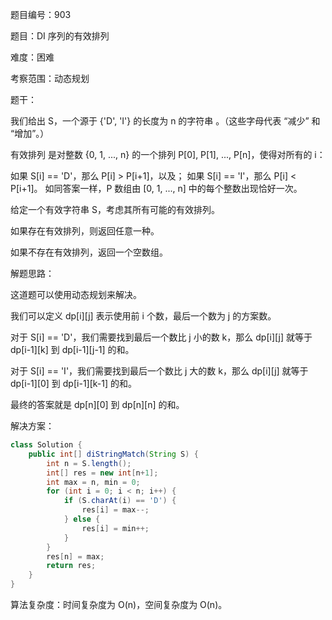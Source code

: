 题目编号：903

题目：DI 序列的有效排列

难度：困难

考察范围：动态规划

题干：

我们给出 S，一个源于 {'D', 'I'} 的长度为 n 的字符串 。（这些字母代表 “减少” 和 “增加”。）

有效排列 是对整数 {0, 1, ..., n} 的一个排列 P[0], P[1], ..., P[n]，使得对所有的 i：

如果 S[i] == 'D'，那么 P[i] > P[i+1]，以及；
如果 S[i] == 'I'，那么 P[i] < P[i+1]。
如同答案一样，P 数组由 [0, 1, ..., n] 中的每个整数出现恰好一次。


给定一个有效字符串 S，考虑其所有可能的有效排列。

如果存在有效排列，则返回任意一种。

如果不存在有效排列，返回一个空数组。

解题思路：

这道题可以使用动态规划来解决。

我们可以定义 dp[i][j] 表示使用前 i 个数，最后一个数为 j 的方案数。

对于 S[i] == 'D'，我们需要找到最后一个数比 j 小的数 k，那么 dp[i][j] 就等于 dp[i-1][k] 到 dp[i-1][j-1] 的和。

对于 S[i] == 'I'，我们需要找到最后一个数比 j 大的数 k，那么 dp[i][j] 就等于 dp[i-1][0] 到 dp[i-1][k-1] 的和。

最终的答案就是 dp[n][0] 到 dp[n][n] 的和。

解决方案：

```java
class Solution {
    public int[] diStringMatch(String S) {
        int n = S.length();
        int[] res = new int[n+1];
        int max = n, min = 0;
        for (int i = 0; i < n; i++) {
            if (S.charAt(i) == 'D') {
                res[i] = max--;
            } else {
                res[i] = min++;
            }
        }
        res[n] = max;
        return res;
    }
}
```

算法复杂度：时间复杂度为 O(n)，空间复杂度为 O(n)。